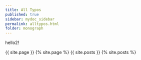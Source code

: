 ```yaml
---
title: All Typos
published: true
sidebar: mydoc_sidebar
permalink: alltypos.html
folder: monograph
---
```


hello2!

{{ site.page }}
{% site.page %}
{{ site.posts }}
{% site.posts %}